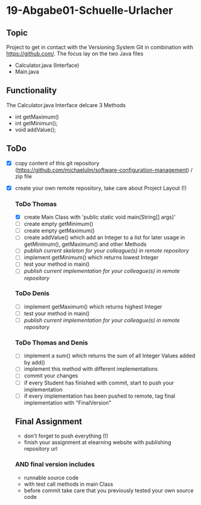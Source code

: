 # 19-Abgabe01-Schuelle-Urlacher
## Topic
  Project to get in contact with the Versioning System Git in combination with https://github.com/.
  The focus lay on the two Java files 
  - Calculator.java (Interface)
  - Main.java
  
## Functionality
  The Calculator.java Interface delcare 3 Methods
  - int getMaximum()
  - int getMinimun();
  - void addValue();
  
  
## ToDo
- [x] copy content of this git repository (https://github.com/michaelulm/software-configuration-management) / zip file
- [x] create your own remote repository, take care about Project Layout (!)

  ### ToDo Thomas
  - [x] create Main Class with 'public static void main(String[] args)'
  - [ ] create empty getMinimum()
  - [ ] create empty getMaximum()
  - [ ] create addValue() which add an Integer to a list for later usage in getMinimum(), getMaximum() and other Methods
  - [ ] *publish current skeleton for your colleague(s) in remote repository*
  - [ ] implement getMinimum() which returns lowest Integer
  - [ ] test your method in main()
  - [ ] *publish current implementation for your colleague(s) in remote repository*

  ### ToDo Denis
  - [ ] implement getMaximum() which returns highest Integer
  - [ ] test your method in main()
  - [ ] *publish current implementation for your colleague(s) in remote repository*

  ### ToDo Thomas and Denis
  - [ ] implement a sum() which returns the sum of all Integer Values added by add()
  - [ ] implement this method with different implementations
  - [ ] commit your changes
  - [ ] if every Student has finished with commit, start to push your implementation
  - [ ] if every implementation has been pushed to remote, tag final implementation with "FinalVersion"

  ## Final Assignment
  - don't forget to push everything (!)  
  - finish your assignment at elearning website with publishing repository url

  ### AND final version includes
  - runnable source code
  - with test call methods in main Class
  - before commit take care that you previously tested your own source code

